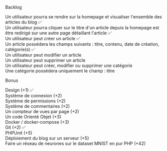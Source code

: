 Backlog

Un utilisateur pourra se rendre sur la homepage et visualiser l'ensemble des articles du blog ✅
<br>
Un utilisateur pourra cliquer sur le titre d'un article depuis la homepage est être redirigé sur une autre 
page détaillant l'article ✅
<br>
Un utilisateur peut créer un article ✅
<br>
Un article possédera les champs suivants : titre, contenu, date de création, catégorie(s) ✅
<br>
Un utilisateur peut modifier un article
<br>
Un utilisateur peut supprimer un article
<br>
Un utilisateur peut créer, modifier ou supprimer une catégorie
<br>
Une catégorie possédera uniquement le champ : titre

Bonus

Design (+1) ✅
<br>
Système de connexion (+2)
<br>
Système de permissions (+2)
<br>
Système de commentaires (+2)
<br>
Un compteur de vues par page (+2)
<br>
Un code Orienté Objet (+3)
<br>
Docker / docker-compose (+3)
<br>
Git (+2) ✅
<br>
PHPUnit (+5)
<br>
Déploiement du blog sur un serveur (+5)
<br>
Faire un réseau de neurones sur le dataset MNIST en pur PHP (+42)
